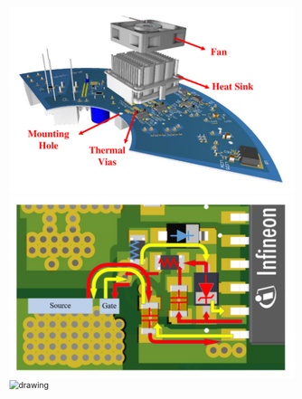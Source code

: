 

<img src="pcb_fan_heatsink.pdf" alt="drawing" width="1000"/>

<img src="gate_loop_layout.pdf" alt="drawing" width="1000"/>

<img src="Rxpower_heatsink" alt="drawing" width="1000"/>
